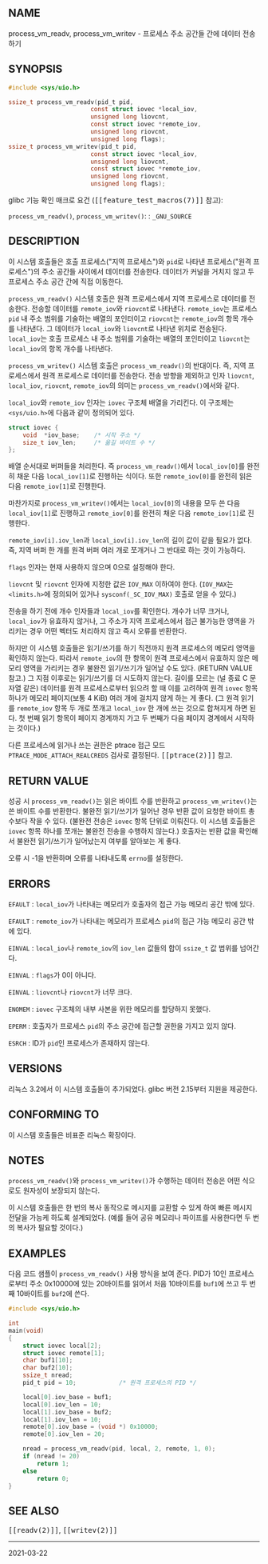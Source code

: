 ## NAME

process_vm_readv, process_vm_writev - 프로세스 주소 공간들 간에 데이터 전송하기

## SYNOPSIS

```c
#include <sys/uio.h>

ssize_t process_vm_readv(pid_t pid,
                       const struct iovec *local_iov,
                       unsigned long liovcnt,
                       const struct iovec *remote_iov,
                       unsigned long riovcnt,
                       unsigned long flags);
ssize_t process_vm_writev(pid_t pid,
                       const struct iovec *local_iov,
                       unsigned long liovcnt,
                       const struct iovec *remote_iov,
                       unsigned long riovcnt,
                       unsigned long flags);
```

glibc 기능 확인 매크로 요건 (<tt>[[feature_test_macros(7)]]</tt> 참고):

`process_vm_readv()`, `process_vm_writev()`:
:   `_GNU_SOURCE`

## DESCRIPTION

이 시스템 호출들은 호출 프로세스("지역 프로세스")와 `pid`로 나타낸 프로세스("원격 프로세스")의 주소 공간들 사이에서 데이터를 전송한다. 데이터가 커널을 거치지 않고 두 프로세스 주소 공간 간에 직접 이동한다.

`process_vm_readv()` 시스템 호출은 원격 프로세스에서 지역 프로세스로 데이터를 전송한다. 전송할 데이터를 `remote_iov`와 `riovcnt`로 나타낸다. `remote_iov`는 프로세스 `pid` 내 주소 범위를 기술하는 배열의 포인터이고 `riovcnt`는 `remote_iov`의 항목 개수를 나타낸다. 그 데이터가 `local_iov`와 `liovcnt`로 나타낸 위치로 전송된다. `local_iov`는 호출 프로세스 내 주소 범위를 기술하는 배열의 포인터이고 `liovcnt`는 `local_iov`의 항목 개수를 나타낸다.

`process_vm_writev()` 시스템 호출은 `process_vm_readv()`의 반대이다. 즉, 지역 프로세스에서 원격 프로세스로 데이터를 전송한다. 전송 방향을 제외하고 인자 `liovcnt`, `local_iov`, `riovcnt`, `remote_iov`의 의미는 `process_vm_readv()`에서와 같다.

`local_iov`와 `remote_iov` 인자는 `iovec` 구조체 배열을 가리킨다. 이 구조체는 `<sys/uio.h>`에 다음과 같이 정의되어 있다.

```c
struct iovec {
    void  *iov_base;    /* 시작 주소 */
    size_t iov_len;     /* 옮길 바이트 수 */
};
```

배열 순서대로 버퍼들을 처리한다. 즉 `process_vm_readv()`에서 `local_iov[0]`를 완전히 채운 다음 `local_iov[1]`로 진행하는 식이다. 또한 `remote_iov[0]`를 완전히 읽은 다음 `remote_iov[1]`로 진행한다.

마찬가지로 `process_vm_writev()`에서는 `local_iov[0]`의 내용을 모두 쓴 다음 `local_iov[1]`로 진행하고 `remote_iov[0]`를 완전히 채운 다음 `remote_iov[1]`로 진행한다.

`remote_iov[i].iov_len`과 `local_iov[i].iov_len`의 길이 값이 같을 필요가 없다. 즉, 지역 버퍼 한 개를 원격 버퍼 여러 개로 쪼개거나 그 반대로 하는 것이 가능하다.

`flags` 인자는 현재 사용하지 않으며 0으로 설정해야 한다.

`liovcnt` 및 `riovcnt` 인자에 지정한 값은 `IOV_MAX` 이하여야 한다. (`IOV_MAX`는 `<limits.h>`에 정의되어 있거나 `sysconf(_SC_IOV_MAX)` 호출로 얻을 수 있다.)

전송을 하기 전에 개수 인자들과 `local_iov`를 확인한다. 개수가 너무 크거나, `local_iov`가 유효하지 않거나, 그 주소가 지역 프로세스에서 접근 불가능한 영역을 가리키는 경우 어떤 벡터도 처리하지 않고 즉시 오류를 반환한다.

하지만 이 시스템 호출들은 읽기/쓰기를 하기 직전까지 원격 프로세스의 메모리 영역을 확인하지 않는다. 따라서 `remote_iov`의 한 항목이 원격 프로세스에서 유효하지 않은 메모리 영역을 가리키는 경우 불완전 읽기/쓰기가 일어날 수도 있다. (RETURN VALUE 참고.) 그 지점 이후로는 읽기/쓰기를 더 시도하지 않는다. 길이를 모르는 (널 종료 C 문자열 같은) 데이터를 원격 프로세스로부터 읽으려 할 때 이를 고려하여 원격 `iovec` 항목 하나가 메모리 페이지(보통 4 KiB) 여러 개에 걸치지 않게 하는 게 좋다. (그 원격 읽기를 `remote_iov` 항목 두 개로 쪼개고 `local_iov` 한 개에 쓰는 것으로 합쳐지게 하면 된다. 첫 번째 읽기 항목이 페이지 경계까지 가고 두 번째가 다음 페이지 경계에서 시작하는 것이다.)

다른 프로세스에 읽거나 쓰는 권한은 ptrace 접근 모드 `PTRACE_MODE_ATTACH_REALCREDS` 검사로 결정된다. <tt>[[ptrace(2)]]</tt> 참고.

## RETURN VALUE

성공 시 `process_vm_readv()`는 읽은 바이트 수를 반환하고 `process_vm_writev()`는 쓴 바이트 수를 반환한다. 불완전 읽기/쓰기가 일어난 경우 반환 값이 요청한 바이트 총수보다 작을 수 있다. (불완전 전송은 `iovec` 항목 단위로 이뤄진다. 이 시스템 호출들은 `iovec` 항목 하나를 쪼개는 불완전 전송을 수행하지 않는다.) 호출자는 반환 값을 확인해서 불완전 읽기/쓰기가 일어났는지 여부를 알아보는 게 좋다.

오류 시 -1을 반환하며 오류를 나타내도록 `errno`를 설정한다.

## ERRORS

`EFAULT`
:   `local_iov`가 나타내는 메모리가 호출자의 접근 가능 메모리 공간 밖에 있다.

`EFAULT`
:   `remote_iov`가 나타내는 메모리가 프로세스 `pid`의 접근 가능 메모리 공간 밖에 있다.

`EINVAL`
:   `local_iov`나 `remote_iov`의 `iov_len` 값들의 합이 `ssize_t` 값 범위를 넘어간다.

`EINVAL`
:   `flags`가 0이 아니다.

`EINVAL`
:   `liovcnt`나 `riovcnt`가 너무 크다.

`ENOMEM`
:   `iovec` 구조체의 내부 사본을 위한 메모리를 할당하지 못했다.

`EPERM`
:   호출자가 프로세스 `pid`의 주소 공간에 접근할 권한을 가지고 있지 않다.

`ESRCH`
:   ID가 `pid`인 프로세스가 존재하지 않는다.

## VERSIONS

리눅스 3.2에서 이 시스템 호출들이 추가되었다. glibc 버전 2.15부터 지원을 제공한다.

## CONFORMING TO

이 시스템 호출들은 비표준 리눅스 확장이다.

## NOTES

`process_vm_readv()`와 `process_vm_writev()`가 수행하는 데이터 전송은 어떤 식으로도 원자성이 보장되지 않는다.

이 시스템 호출들은 한 번의 복사 동작으로 메시지를 교환할 수 있게 하여 빠른 메시지 전달을 가능케 하도록 설계되었다. (예를 들어 공유 메모리나 파이프를 사용한다면 두 번의 복사가 필요할 것이다.)

## EXAMPLES

다음 코드 샘플이 `process_vm_readv()` 사용 방식을 보여 준다. PID가 10인 프로세스로부터 주소 0x10000에 있는 20바이트를 읽어서 처음 10바이트를 `buf1`에 쓰고 두 번째 10바이트를 `buf2`에 쓴다.

```c
#include <sys/uio.h>

int
main(void)
{
    struct iovec local[2];
    struct iovec remote[1];
    char buf1[10];
    char buf2[10];
    ssize_t nread;
    pid_t pid = 10;            /* 원격 프로세스의 PID */

    local[0].iov_base = buf1;
    local[0].iov_len = 10;
    local[1].iov_base = buf2;
    local[1].iov_len = 10;
    remote[0].iov_base = (void *) 0x10000;
    remote[0].iov_len = 20;

    nread = process_vm_readv(pid, local, 2, remote, 1, 0);
    if (nread != 20)
        return 1;
    else
        return 0;
}
```

## SEE ALSO

<tt>[[readv(2)]]</tt>, <tt>[[writev(2)]]</tt>

----

2021-03-22
